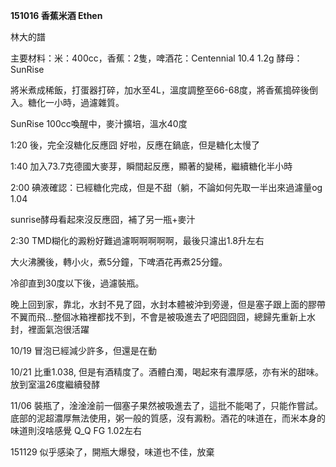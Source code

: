 **151016 香蕉米酒 Ethen**

林大的譜

主要材料：米：400cc，香蕉：2隻，啤酒花：Centennial 10.4 1.2g  酵母：SunRise

將米煮成稀飯，打蛋器打碎，加水至4L，溫度調整至66-68度，將香蕉搗碎後倒入。糖化一小時，過濾雜質。

SunRise 100cc喚醒中，麥汁擴培，溫水40度

1:20 後，完全沒糖化反應囧 好啦，反應在鍋底，但是糖化太慢了

1:40 加入73.7克德國大麥芽，瞬間起反應，顯著的變稀，繼續糖化半小時

2:00 碘液確認：已經糖化完成，但是不甜（躺，不論如何先取一半出來過濾量og 1.04

sunrise酵母看起來沒反應囧，補了另一瓶+麥汁

2:30 TMD糊化的澱粉好難過濾啊啊啊啊啊，最後只濾出1.8升左右

大火沸騰後，轉小火，煮5分鐘，下啤酒花再煮25分鐘。

冷卻直到30度以下後，過濾裝瓶。

晚上回到家，靠北，水封不見了囧，水封本體被沖到旁邊，但是塞子跟上面的膠帶不翼而飛...整個冰箱裡都找不到，不會是被吸進去了吧囧囧囧，總歸先重新上水封，裡面氣泡很活躍

10/19 冒泡已經減少許多，但還是在動

10/21 比重1.038, 但是有酒精度了。酒體白濁，喝起來有濃厚感，亦有米的甜味。放到室溫26度繼續發酵

11/06 裝瓶了，淦淦淦前一個塞子果然被吸進去了，這批不能喝了，只能作嘗試。底部的泥超濃厚無法使用，粥一般的質感，沒有澱粉。酒花的味道在，而米本身的味道則沒啥感覺 Q_Q FG 1.02左右

151129 似乎感染了，開瓶大爆發，味道也不佳，放棄


